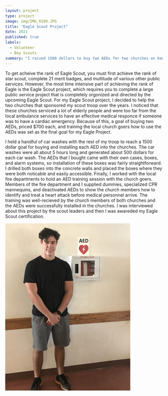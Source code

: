 ```yaml
---
layout: project
type: project
image: img/IMG_0109.JPG
title: "Eagle Scout Project"
date: 2021
published: true
labels:
  - Volunteer
  - Boy Scouts
summary: "I raised 1500 dollars to buy two AEDs for two churches on Kauai."
---
```

  To get acheive the rank of Eagle Scout, you must first achieve the rank of star scout, complete 21 merit badges, and multitude of various other public services. However, the most time intensive part of achieving the rank of Eagle is the Eagle Scout project, which requires you to complete a large public service
project that is completely orgonized and directed by the upcoming Eagle Scout. For my Eagle Scout project, I decided to help the two churches that sponsored my scout troop over the years. I noticed that these churches serviced a lot of elderly people and were too far from the local ambulance services to have
an effective medical responce if someone was to have a cardiac emergency. Because of this, a goal of buying two AEDs, priced $700 each, and training the local church goers how to use the AEDs was set as the final goal for my Eagle Project. 

  I held a handful of car washes with the rest of my troop to reach a 1500 dollar goal for buying and installing each AED into the churches. The car washes were all about 5 hours long and generated about 500 dollars for each car wash. The AEDs that I bought came with their own cases, boxes, and alarm systems, so 
installation of these boxes was fairly straightforward. I drilled both boxes into the concrete walls and placed the boxes where they were both noticable and easily accessible. Finally, I worked with the local fire departments to hold an AED training session with the church goers. Members of the fire department and
I supplied dummies, specialized CPR mannequins, and deactivated AEDs to show the church members how to identify and treat a heart attack before medical personnel arrive. The training was well-recieved by the church members of both churches and the AEDs were successfully installed in the churches. I was interviewed
about this project by the scout leaders and then I was awareded my Eagle Scout certification.


<div class="text-center p-4">
  <img width="400px" src="../img/IMG_1284.jpg" class="img-thumbnail" >
</div>
